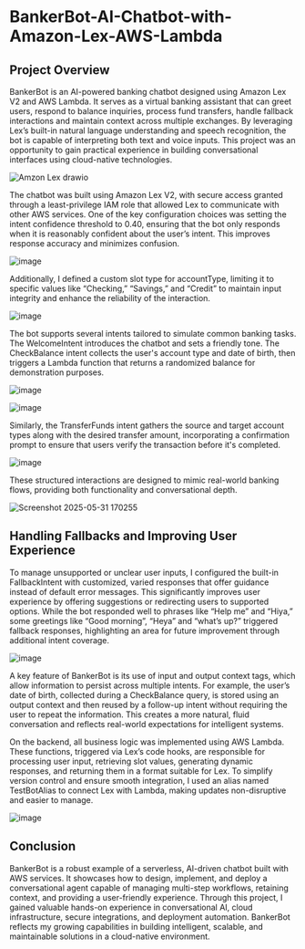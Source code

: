 # BankerBot-AI-Chatbot-with-Amazon-Lex-AWS-Lambda

## Project Overview
BankerBot is an AI-powered banking chatbot designed using Amazon Lex V2 and AWS Lambda. It serves as a virtual banking assistant that can greet users, respond to balance inquiries, process fund transfers, handle fallback interactions and maintain context across multiple exchanges. By leveraging Lex’s built-in natural language understanding and speech recognition, the bot is capable of interpreting both text and voice inputs. This project was an opportunity to gain practical experience in building conversational interfaces using cloud-native technologies.

![Amzon Lex drawio](https://github.com/user-attachments/assets/e5a71afc-baea-4ade-b649-4c22239cbef1)


The chatbot was built using Amazon Lex V2, with secure access granted through a least-privilege IAM role that allowed Lex to communicate with other AWS services. One of the key configuration choices was setting the intent confidence threshold to 0.40, ensuring that the bot only responds when it is reasonably confident about the user’s intent. This improves response accuracy and minimizes confusion. 

![image](https://github.com/user-attachments/assets/403ccae8-9ac5-4094-a816-eef1204041d8)

Additionally, I defined a custom slot type for accountType, limiting it to specific values like “Checking,” “Savings,” and “Credit” to maintain input integrity and enhance the reliability of the interaction.

![image](https://github.com/user-attachments/assets/f34b7a7e-4bc1-4028-9503-b8ab12077dce)

The bot supports several intents tailored to simulate common banking tasks. The WelcomeIntent introduces the chatbot and sets a friendly tone. The CheckBalance intent collects the user's account type and date of birth, then triggers a Lambda function that returns a randomized balance for demonstration purposes. 


![image](https://github.com/user-attachments/assets/d8ab9c53-d15e-4b82-b920-4a05e6b7a6de)

![image](https://github.com/user-attachments/assets/92813e3c-cdd2-437a-89b0-d047f69b351e)

Similarly, the TransferFunds intent gathers the source and target account types along with the desired transfer amount, incorporating a confirmation prompt to ensure that users verify the transaction before it's completed. 

![image](https://github.com/user-attachments/assets/9868638d-a457-4bfe-bf70-b44dcfb36869)

These structured interactions are designed to mimic real-world banking flows, providing both functionality and conversational depth.

![Screenshot 2025-05-31 170255](https://github.com/user-attachments/assets/1746b7fd-58d3-4187-bebd-56dbade92a2b)


## Handling Fallbacks and Improving User Experience

To manage unsupported or unclear user inputs, I configured the built-in FallbackIntent with customized, varied responses that offer guidance instead of default error messages. This significantly improves user experience by offering suggestions or redirecting users to supported options. While the bot responded well to phrases like “Help me” and “Hiya,” some greetings like “Good morning”, “Heya” and “what’s up?” triggered fallback responses, highlighting an area for future improvement through additional intent coverage.

![image](https://github.com/user-attachments/assets/c2e27b97-0c17-4252-9d2f-748ede496816)

A key feature of BankerBot is its use of input and output context tags, which allow information to persist across multiple intents. For example, the user’s date of birth, collected during a CheckBalance query, is stored using an output context and then reused by a follow-up intent without requiring the user to repeat the information. This creates a more natural, fluid conversation and reflects real-world expectations for intelligent systems.

On the backend, all business logic was implemented using AWS Lambda. These functions, triggered via Lex’s code hooks, are responsible for processing user input, retrieving slot values, generating dynamic responses, and returning them in a format suitable for Lex. To simplify version control and ensure smooth integration, I used an alias named TestBotAlias to connect Lex with Lambda, making updates non-disruptive and easier to manage.

![image](https://github.com/user-attachments/assets/9f73a3f3-9511-4e9c-87a4-2f016e478c2b)

## Conclusion
BankerBot is a robust example of a serverless, AI-driven chatbot built with AWS services. It showcases how to design, implement, and deploy a conversational agent capable of managing multi-step workflows, retaining context, and providing a user-friendly experience. Through this project, I gained valuable hands-on experience in conversational AI, cloud infrastructure, secure integrations, and deployment automation. BankerBot reflects my growing capabilities in building intelligent, scalable, and maintainable solutions in a cloud-native environment.
